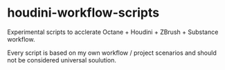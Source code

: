 # houdini-workflow-scripts

Experimental scripts to acclerate Octane + Houdini + ZBrush + Substance workflow.

Every script is based on my own workflow / project scenarios and should not be considered universal soulution.
